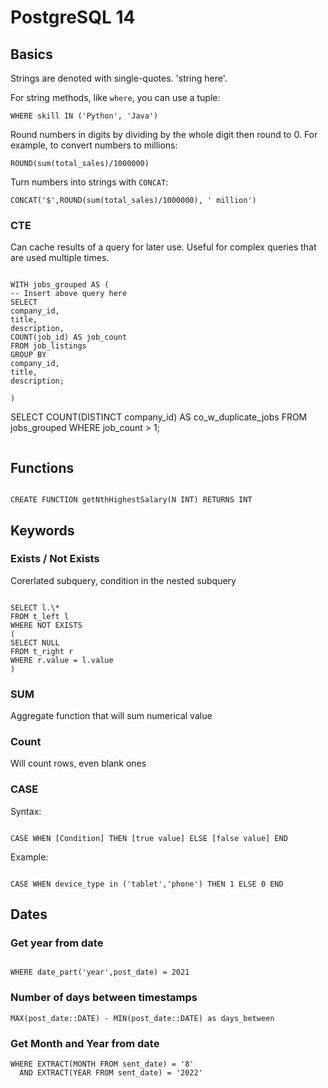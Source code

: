 # PostgreSQL 14

## Basics

Strings are denoted with single-quotes. 'string here'.

For string methods, like `where`, you can use a tuple:

```
WHERE skill IN ('Python', 'Java')
```

Round numbers in digits by dividing by the whole digit then round to 0.
For example, to convert numbers to millions:

```
ROUND(sum(total_sales)/1000000)
```

Turn numbers into strings with `CONCAT`:

```
CONCAT('$',ROUND(sum(total_sales)/1000000), ' million')
```

### CTE

Can cache results of a query for later use. Useful for complex queries that are used multiple times.

```

WITH jobs_grouped AS (
-- Insert above query here
SELECT
company_id,
title,
description,
COUNT(job_id) AS job_count
FROM job_listings
GROUP BY
company_id,
title,
description;

)

```

SELECT COUNT(DISTINCT company_id) AS co_w_duplicate_jobs
FROM jobs_grouped
WHERE job_count > 1;

```

```

## Functions

```

CREATE FUNCTION getNthHighestSalary(N INT) RETURNS INT

```

## Keywords

### Exists / Not Exists

Corerlated subquery, condition in the nested subquery

```

SELECT l.\*
FROM t_left l
WHERE NOT EXISTS
(
SELECT NULL
FROM t_right r
WHERE r.value = l.value
)

```

### SUM

Aggregate function that will sum numerical value

### Count

Will count rows, even blank ones

### CASE

Syntax:

```

CASE WHEN [Condition] THEN [true value] ELSE [false value] END

```

Example:

```

CASE WHEN device_type in ('tablet','phone') THEN 1 ELSE 0 END

```

## Dates

### Get year from date

```

WHERE date_part('year',post_date) = 2021

```

### Number of days between timestamps

```
MAX(post_date::DATE) - MIN(post_date::DATE) as days_between
```

### Get Month and Year from date

```
WHERE EXTRACT(MONTH FROM sent_date) = '8'
  AND EXTRACT(YEAR FROM sent_date) = '2022'
```
